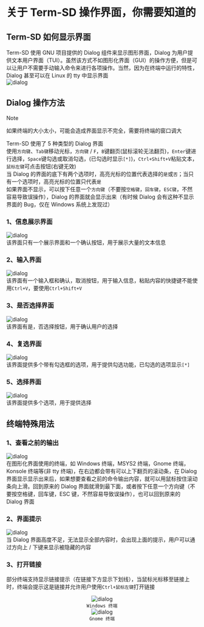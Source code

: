 # 关于 Term-SD 操作界面，你需要知道的

## Term-SD 如何显示界面
Term-SD 使用 GNU 项目提供的 Dialog 组件来显示图形界面，Dialog 为用户提供文本用户界面（TUI）。虽然该方式不如图形化界面（GUI）的操作方便，但是可以让用户不需要手动输入命令来进行各项操作。当然，因为在终端中运行的特性，Dialog 甚至可以在 Linux 的 tty 中显示界面  
![dialog](assets/how_to_use_dialog/1.png)  

## Dialog 操作方法
>[!NOTE]
>如果终端的大小太小，可能会造成界面显示不完全，需要将终端的窗口调大

Term-SD 使用了 5 种类型的 Dialog 界面  
使用`方向键`、`Tab键`移动光标，`方向键` / `F`，`B`键翻页(鼠标滚轮无法翻页)，`Enter`键进行选择，`Space`键勾选或取消勾选，(已勾选时显示`[*]`)，`Ctrl+Shift+V`粘贴文本，`鼠标左键`可点击按钮(右键无效)  
当 Dialog 的界面的底下有两个选项时，高亮光标的位置代表选择的`是`或`否`；当只有一个选项时，高亮光标的位置只代表`是`  
如果界面不显示，可以按下任意一个`方向键`（不要按`空格键`，`回车键`，`ESC键`，不然容易导致误操作），Dialog 的界面就会显示出来（有时候 Dialog 会有这种不显示界面的 Bug，仅在 Windows 系统上发现过）

### 1、信息展示界面
![dialog](assets/how_to_use_dialog/2.png)  
该界面只有一个展示界面和一个确认按钮，用于展示大量的文本信息  

### 2、输入界面
![dialog](assets/how_to_use_dialog/3.png)  
该界面有一个输入框和确认，取消按钮，用于输入信息，粘贴内容的快捷键不能使用`Ctrl+V`，要使用`Ctrl+Shift+V`  

### 3、是否选择界面
![dialog](assets/how_to_use_dialog/4.png)  
该界面有是，否选择按钮，用于确认用户的选择  

### 4、复选界面
![dialog](assets/how_to_use_dialog/5.png)  
该界面提供多个带有勾选框的选项，用于提供勾选功能，已勾选的选项显示`[*]`  

### 5、选择界面
![dialog](assets/how_to_use_dialog/6.png)  
该界面提供多个选项，用于提供选择  

## 终端特殊用法
### 1、查看之前的输出
![dialog](assets/how_to_use_dialog/7.png)  
在图形化界面使用的终端，如 Windows 终端，MSYS2 终端，Gnome 终端，Konsole 终端等(非 tty 终端)，在右边都会带有可以上下翻页的滚动条，在 Dialog 界面显示显示出来后，如果想要查看之前的命令输出内容，就可以用鼠标按住滚动条向上滑。回到原来的 Dialog 界面就滑到最下面，或者按下任意一个方向键（不要按空格键，回车键，ESC 键，不然容易导致误操作），也可以回到原来的 Dialog 界面

### 2、界面提示
![dialog](assets/how_to_use_dialog/8.png)  
当 Dialog 界面高度不足，无法显示全部内容时，会出现上面的提示，用户可以通过方向上 / 下键来显示被隐藏的内容

### 3、打开链接
部分终端支持显示链接提示（在链接下方显示下划线），当鼠标光标移至链接上时，终端会提示这是链接并允许用户使用`Ctrl+鼠标左键`打开链接  
<div align="center">

![dialog](assets/how_to_use_dialog/9.png)  
`Windows 终端`  
![dialog](assets/how_to_use_dialog/10.png)  
`Gnome 终端`  

</div>
